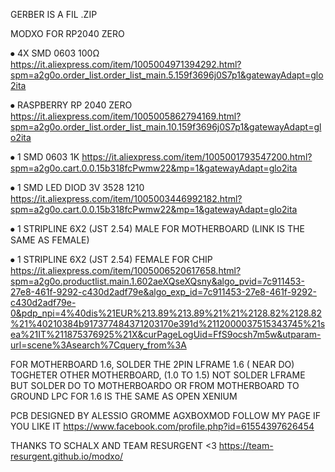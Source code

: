 GERBER IS A FIL .ZIP

MODXO FOR RP2040 ZERO

⦁	4X SMD 0603 100Ω 
 https://it.aliexpress.com/item/1005004971394292.html?spm=a2g0o.order_list.order_list_main.5.159f3696j0S7p1&gatewayAdapt=glo2ita


⦁	RASPBERRY RP 2040 ZERO 
https://it.aliexpress.com/item/1005005862794169.html?spm=a2g0o.order_list.order_list_main.10.159f3696j0S7p1&gatewayAdapt=glo2ita

⦁	1 SMD 0603 1K 
https://it.aliexpress.com/item/1005001793547200.html?spm=a2g0o.cart.0.0.15b318fcPwmw22&mp=1&gatewayAdapt=glo2ita

⦁	1 SMD LED DIOD 3V 3528 1210
https://it.aliexpress.com/item/1005003446992182.html?spm=a2g0o.cart.0.0.15b318fcPwmw22&mp=1&gatewayAdapt=glo2ita

⦁	1 STRIPLINE 6X2 (JST 2.54) MALE FOR MOTHERBOARD (LINK IS THE SAME AS FEMALE)

⦁	1 STRIPLINE 6X2 (JST 2.54) FEMALE FOR CHIP
https://it.aliexpress.com/item/1005006520617658.html?spm=a2g0o.productlist.main.1.602aeXQseXQsny&algo_pvid=7c911453-27e8-461f-9292-c430d2adf79e&algo_exp_id=7c911453-27e8-461f-9292-c430d2adf79e-0&pdp_npi=4%40dis%21EUR%213.89%213.89%21%21%2128.82%2128.82%21%40210384b917377484371203170e391d%2112000037515343745%21sea%21IT%211875376925%21X&curPageLogUid=FfS9ocsh7m5w&utparam-url=scene%3Asearch%7Cquery_from%3A

FOR MOTHERBOARD 1.6, SOLDER THE 2PIN LFRAME 1.6 ( NEAR DO) TOGHETER OTHER MOTHERBOARD, (1.0 TO 1.5) NOT SOLDER LFRAME BUT SOLDER DO TO MOTHERBOARDO OR FROM MOTHERBOARD TO GROUND
LPC FOR 1.6 IS THE SAME AS OPEN XENIUM

PCB DESIGNED BY ALESSIO GROMME AGXBOXMOD
FOLLOW MY PAGE IF YOU LIKE IT
https://www.facebook.com/profile.php?id=61554397626454


THANKS TO SCHALX AND TEAM RESURGENT <3 
https://team-resurgent.github.io/modxo/
